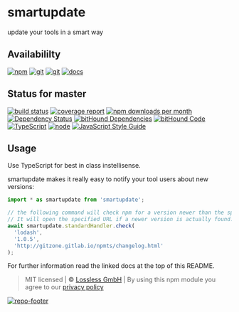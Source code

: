 # smartupdate

update your tools in a smart way

## Availabililty

[![npm](https://pushrocks.gitlab.io/assets/repo-button-npm.svg)](https://www.npmjs.com/package/smartupdate)
[![git](https://pushrocks.gitlab.io/assets/repo-button-git.svg)](https://GitLab.com/pushrocks/smartupdate)
[![git](https://pushrocks.gitlab.io/assets/repo-button-mirror.svg)](https://github.com/pushrocks/smartupdate)
[![docs](https://pushrocks.gitlab.io/assets/repo-button-docs.svg)](https://pushrocks.gitlab.io/smartupdate/)

## Status for master

[![build status](https://GitLab.com/pushrocks/smartupdate/badges/master/build.svg)](https://GitLab.com/pushrocks/smartupdate/commits/master)
[![coverage report](https://GitLab.com/pushrocks/smartupdate/badges/master/coverage.svg)](https://GitLab.com/pushrocks/smartupdate/commits/master)
[![npm downloads per month](https://img.shields.io/npm/dm/smartupdate.svg)](https://www.npmjs.com/package/smartupdate)
[![Dependency Status](https://david-dm.org/pushrocks/smartupdate.svg)](https://david-dm.org/pushrocks/smartupdate)
[![bitHound Dependencies](https://www.bithound.io/github/pushrocks/smartupdate/badges/dependencies.svg)](https://www.bithound.io/github/pushrocks/smartupdate/master/dependencies/npm)
[![bitHound Code](https://www.bithound.io/github/pushrocks/smartupdate/badges/code.svg)](https://www.bithound.io/github/pushrocks/smartupdate)
[![TypeScript](https://img.shields.io/badge/TypeScript-2.x-blue.svg)](https://nodejs.org/dist/latest-v6.x/docs/api/)
[![node](https://img.shields.io/badge/node->=%206.x.x-blue.svg)](https://nodejs.org/dist/latest-v6.x/docs/api/)
[![JavaScript Style Guide](https://img.shields.io/badge/code%20style-standard-brightgreen.svg)](http://standardjs.com/)

## Usage

Use TypeScript for best in class instellisense.

smartupdate makes it really easy to notify your tool users about new versions:

```typescript
import * as smartupdate from 'smartupdate';

// the following command will check npm for a version newer than the specified one.
// It will open the specified URL if a newer version is actually found.
await smartupdate.standardHandler.check(
  'lodash',
  '1.0.5',
  'http://gitzone.gitlab.io/npmts/changelog.html'
);
```

For further information read the linked docs at the top of this README.

> MIT licensed | **&copy;** [Lossless GmbH](https://lossless.gmbh)
> | By using this npm module you agree to our [privacy policy](https://lossless.gmbH/privacy.html)

[![repo-footer](https://pushrocks.gitlab.io/assets/repo-footer.svg)](https://push.rocks)
